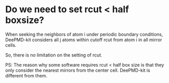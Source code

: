 # Do we need to set rcut < half boxsize?

When seeking the neighbors of atom i under periodic boundary conditions, DeePMD-kit considers all j atoms within cutoff rcut from atom i in all mirror cells.

So, there is no limitation on the setting of rcut.

PS: The reason why some software requires rcut < half box size is that they only consider the nearest mirrors from the center cell. DeePMD-kit is different from them.
